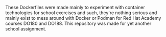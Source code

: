 These Dockerfiles were made mainly to experiment with container technologies for school exercises and such, they're nothing serious and mainly exist to mess around with Docker or Podman for Red Hat Academy courses DO180 and DO188.
This repository was made for yet another school assignment.
